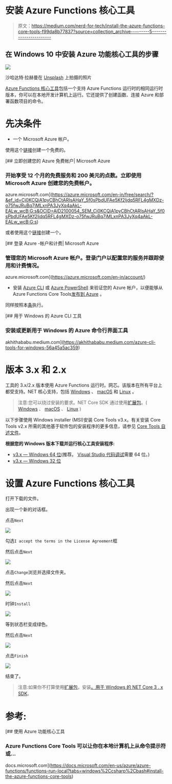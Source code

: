 # 安装 Azure Functions 核心工具

> 原文：<https://medium.com/nerd-for-tech/install-the-azure-functions-core-tools-f99da8b77837?source=collection_archive---------5----------------------->

## 在 Windows 10 中安装 Azure 功能核心工具的步骤

![](img/40c27479d73c0989937b532ca5dfd33e.png)

沙哈达特·拉赫曼在 [Unsplash](https://unsplash.com?utm_source=medium&utm_medium=referral) 上拍摄的照片

[Azure Functions 核心工具](https://www.npmjs.com/package/azure-functions-core-tools)包括一个支持 Azure Functions 运行时的相同运行时版本，你可以在本地开发计算机上运行。它还提供了创建函数、连接 Azure 和部署函数项目的命令。

# 先决条件

*   一个 Microsoft Azure 帐户。

使用这个[链接](https://azure.microsoft.com/en-in/free/search/?&ef_id=Cj0KCQiA1pyCBhCtARIsAHaY_5f0sPbdUFAe5Kf2ljdq5RFL4gMXDz-o75fwJRuBq7jMLxnPA3JyXq4aAkL-EALw_wcB:G:s&OCID=AID2100054_SEM_Cj0KCQiA1pyCBhCtARIsAHaY_5f0sPbdUFAe5Kf2ljdq5RFL4gMXDz-o75fwJRuBq7jMLxnPA3JyXq4aAkL-EALw_wcB:G:s)创建一个免费的。

[](https://azure.microsoft.com/en-in/free/search/?&ef_id=Cj0KCQiA1pyCBhCtARIsAHaY_5f0sPbdUFAe5Kf2ljdq5RFL4gMXDz-o75fwJRuBq7jMLxnPA3JyXq4aAkL-EALw_wcB:G:s&OCID=AID2100054_SEM_Cj0KCQiA1pyCBhCtARIsAHaY_5f0sPbdUFAe5Kf2ljdq5RFL4gMXDz-o75fwJRuBq7jMLxnPA3JyXq4aAkL-EALw_wcB:G:s) [## 立即创建您的 Azure 免费帐户| Microsoft Azure

### 开始享受 12 个月的免费服务和 200 美元的点数。立即使用 Microsoft Azure 创建您的免费帐户。

azure.microsoft.com](https://azure.microsoft.com/en-in/free/search/?&ef_id=Cj0KCQiA1pyCBhCtARIsAHaY_5f0sPbdUFAe5Kf2ljdq5RFL4gMXDz-o75fwJRuBq7jMLxnPA3JyXq4aAkL-EALw_wcB:G:s&OCID=AID2100054_SEM_Cj0KCQiA1pyCBhCtARIsAHaY_5f0sPbdUFAe5Kf2ljdq5RFL4gMXDz-o75fwJRuBq7jMLxnPA3JyXq4aAkL-EALw_wcB:G:s) 

或者使用这个[链接](https://azure.microsoft.com/en-in/account/)创建一个。

[](https://azure.microsoft.com/en-in/account/) [## 登录 Azure -帐户和计费| Microsoft Azure

### 管理您的 Microsoft Azure 帐户。登录门户以配置您的服务并跟踪使用和计费情况。

azure.microsoft.com](https://azure.microsoft.com/en-in/account/) 

*   安装 [Azure CLI](https://docs.microsoft.com/en-us/cli/azure/install-azure-cli) 或 [Azure PowerShell](https://docs.microsoft.com/en-us/powershell/azure/install-az-ps) 来验证您的 Azure 帐户，以便能够从 Azure Functions Core Tools[发布到 Azure](https://docs.microsoft.com/en-us/azure/azure-functions/functions-run-local?tabs=windows%2Ccsharp%2Cbash#publish) 。

同样按照本[条](https://akhithababu.medium.com/azure-cli-tools-for-windows-56a45a5ac359)执行。

[](https://akhithababu.medium.com/azure-cli-tools-for-windows-56a45a5ac359) [## 用于 Windows 的 Azure CLI 工具

### 安装或更新用于 Windows 的 Azure 命令行界面工具

akhithababu.medium.com](https://akhithababu.medium.com/azure-cli-tools-for-windows-56a45a5ac359) 

# 版本 3.x 和 2.x

工具的 3.x/2.x 版本使用 Azure Functions 运行时。网芯。该版本在所有平台上都受支持。NET 核心支持，包括 [Windows](https://docs.microsoft.com/en-us/azure/azure-functions/functions-run-local?tabs=windows#v2) 、 [macOS](https://docs.microsoft.com/en-us/azure/azure-functions/functions-run-local?tabs=macos#v2) 和 [Linux](https://docs.microsoft.com/en-us/azure/azure-functions/functions-run-local?tabs=linux#v2) 。

> 注意:您可以绕过安装的要求。NET Core SDK 通过使用[扩展包](https://docs.microsoft.com/en-us/azure/azure-functions/functions-bindings-register#extension-bundles)。( [Windows](https://docs.microsoft.com/en-us/azure/azure-functions/functions-run-local?tabs=windows%2Ccsharp%2Cbash#tabpanel_CeZOj-G++Q_windows) 、 [macOS](https://docs.microsoft.com/en-us/azure/azure-functions/functions-run-local?tabs=windows%2Ccsharp%2Cbash#tabpanel_CeZOj-G++Q_macos) 、 [Linux](https://docs.microsoft.com/en-us/azure/azure-functions/functions-run-local?tabs=windows%2Ccsharp%2Cbash#tabpanel_CeZOj-G++Q_linux) )

以下步骤使用 Windows installer (MSI)安装 Core Tools v3.x。有关安装 Core Tools v2.x 所需的其他基于软件包的安装程序的更多信息，请参见 [Core Tools 自述文件](https://github.com/Azure/azure-functions-core-tools/blob/master/README.md#windows)。

**根据您的 Windows 版本下载并运行核心工具安装程序:**

*   [v3.x — Windows 64 位](https://go.microsoft.com/fwlink/?linkid=2135274)(推荐。 [Visual Studio 代码调试](https://docs.microsoft.com/en-us/azure/azure-functions/functions-develop-vs-code#debugging-functions-locally)需要 64 位。)
*   [v3.x — Windows 32 位](https://go.microsoft.com/fwlink/?linkid=2135275)

# 设置 Azure Functions 核心工具

打开下载的文件。

出现一个新的对话框。

点击`Next`

![](img/8c9d80ad1bfcae46a92a306cd0216b84.png)

勾选`I accept the terms in the License Agreement`框

然后点击`Next`

![](img/034e229ab85050b931ed7d1ad79ae442.png)

点击`Change`浏览并选择文件夹。

然后点击`Next`

![](img/7c39d075e4e0a22a4277bc6a8380e874.png)

时钟`Install`

![](img/ea197f72ee707ccf06b4b33f1e46bdbe.png)

等到状态栏变成绿色。

然后点击`Next`

![](img/6b5fad261a56bbafa6c067187afda359.png)

点击`Finish`

![](img/2b70e088be73710e0fd77c382b4cbb1f.png)

结束了。

> 注意:如果你不打算使用[扩展包](https://docs.microsoft.com/en-us/azure/azure-functions/functions-bindings-register#extension-bundles)，安装[。用于 Windows 的 NET Core 3 . x SDK](https://dotnet.microsoft.com/download)。

# 参考:

[](https://docs.microsoft.com/en-us/azure/azure-functions/functions-run-local?tabs=windows%2Ccsharp%2Cbash#install-the-azure-functions-core-tools) [## 使用 Azure 功能核心工具

### Azure Functions Core Tools 可以让你在本地计算机上从命令提示符或…

docs.microsoft.com](https://docs.microsoft.com/en-us/azure/azure-functions/functions-run-local?tabs=windows%2Ccsharp%2Cbash#install-the-azure-functions-core-tools)